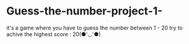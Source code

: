 # Guess-the-number-project-1-
it's a game where you have to guess the number between 1 - 20 try to achive the highest score : 20(●'◡'●)
